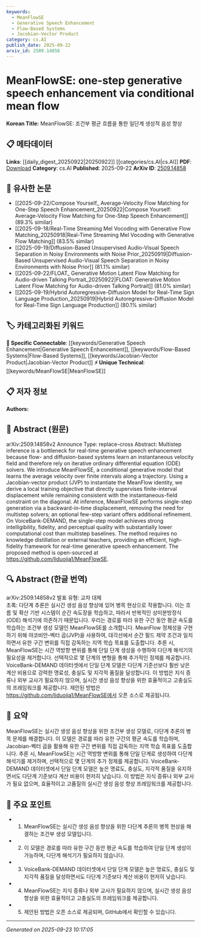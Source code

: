 ```yaml
---
keywords:
  - MeanFlowSE
  - Generative Speech Enhancement
  - Flow-Based Systems
  - Jacobian-Vector Product
category: cs.AI
publish_date: 2025-09-22
arxiv_id: 2509.14858
---
```


<!-- KEYWORD_LINKING_METADATA:
{
  "processed_timestamp": "2025-09-23T10:17:05.581304",
  "vocabulary_version": "1.0",
  "selected_keywords": [
    "MeanFlowSE",
    "Generative Speech Enhancement",
    "Flow-Based Systems",
    "Jacobian-Vector Product"
  ],
  "rejected_keywords": [],
  "similarity_scores": {
    "MeanFlowSE": 0.8,
    "Generative Speech Enhancement": 0.78,
    "Flow-Based Systems": 0.72,
    "Jacobian-Vector Product": 0.75
  },
  "extraction_method": "AI_prompt_based",
  "budget_applied": true,
  "candidates_json": {
    "candidates": [
      {
        "surface": "MeanFlowSE",
        "canonical": "MeanFlowSE",
        "aliases": [
          "Mean Flow Speech Enhancement"
        ],
        "category": "unique_technical",
        "rationale": "MeanFlowSE is a novel approach in generative speech enhancement, offering a unique method for real-time applications.",
        "novelty_score": 0.85,
        "connectivity_score": 0.65,
        "specificity_score": 0.9,
        "link_intent_score": 0.8
      },
      {
        "surface": "generative speech enhancement",
        "canonical": "Generative Speech Enhancement",
        "aliases": [
          "speech enhancement",
          "generative enhancement"
        ],
        "category": "specific_connectable",
        "rationale": "This term directly relates to the core application of the paper, connecting it to broader speech processing research.",
        "novelty_score": 0.6,
        "connectivity_score": 0.85,
        "specificity_score": 0.8,
        "link_intent_score": 0.78
      },
      {
        "surface": "flow-based systems",
        "canonical": "Flow-Based Systems",
        "aliases": [
          "flow systems"
        ],
        "category": "specific_connectable",
        "rationale": "Flow-based systems are a key component in the methodology, linking to other flow-related research.",
        "novelty_score": 0.55,
        "connectivity_score": 0.8,
        "specificity_score": 0.75,
        "link_intent_score": 0.72
      },
      {
        "surface": "Jacobian-vector product",
        "canonical": "Jacobian-Vector Product",
        "aliases": [
          "JVP"
        ],
        "category": "specific_connectable",
        "rationale": "The Jacobian-vector product is crucial for the proposed method, connecting to mathematical optimization techniques.",
        "novelty_score": 0.65,
        "connectivity_score": 0.7,
        "specificity_score": 0.78,
        "link_intent_score": 0.75
      }
    ],
    "ban_list_suggestions": [
      "method",
      "performance",
      "experiment"
    ]
  },
  "decisions": [
    {
      "candidate_surface": "MeanFlowSE",
      "resolved_canonical": "MeanFlowSE",
      "decision": "linked",
      "scores": {
        "novelty": 0.85,
        "connectivity": 0.65,
        "specificity": 0.9,
        "link_intent": 0.8
      }
    },
    {
      "candidate_surface": "generative speech enhancement",
      "resolved_canonical": "Generative Speech Enhancement",
      "decision": "linked",
      "scores": {
        "novelty": 0.6,
        "connectivity": 0.85,
        "specificity": 0.8,
        "link_intent": 0.78
      }
    },
    {
      "candidate_surface": "flow-based systems",
      "resolved_canonical": "Flow-Based Systems",
      "decision": "linked",
      "scores": {
        "novelty": 0.55,
        "connectivity": 0.8,
        "specificity": 0.75,
        "link_intent": 0.72
      }
    },
    {
      "candidate_surface": "Jacobian-vector product",
      "resolved_canonical": "Jacobian-Vector Product",
      "decision": "linked",
      "scores": {
        "novelty": 0.65,
        "connectivity": 0.7,
        "specificity": 0.78,
        "link_intent": 0.75
      }
    }
  ]
}
-->

# MeanFlowSE: one-step generative speech enhancement via conditional mean flow

**Korean Title:** MeanFlowSE: 조건부 평균 흐름을 통한 일단계 생성적 음성 향상

## 📋 메타데이터

**Links**: [[daily_digest_20250922|20250922]] [[categories/cs.AI|cs.AI]]
**PDF**: [Download](https://arxiv.org/pdf/2509.14858.pdf)
**Category**: cs.AI
**Published**: 2025-09-22
**ArXiv ID**: [2509.14858](https://arxiv.org/abs/2509.14858)

## 🔗 유사한 논문
- [[2025-09-22/Compose Yourself_ Average-Velocity Flow Matching for One-Step Speech Enhancement_20250922|Compose Yourself: Average-Velocity Flow Matching for One-Step Speech Enhancement]] (89.3% similar)
- [[2025-09-18/Real-Time Streaming Mel Vocoding with Generative Flow Matching_20250918|Real-Time Streaming Mel Vocoding with Generative Flow Matching]] (83.5% similar)
- [[2025-09-19/Diffusion-Based Unsupervised Audio-Visual Speech Separation in Noisy Environments with Noise Prior_20250919|Diffusion-Based Unsupervised Audio-Visual Speech Separation in Noisy Environments with Noise Prior]] (81.1% similar)
- [[2025-09-22/FLOAT_ Generative Motion Latent Flow Matching for Audio-driven Talking Portrait_20250922|FLOAT: Generative Motion Latent Flow Matching for Audio-driven Talking Portrait]] (81.0% similar)
- [[2025-09-19/Hybrid Autoregressive-Diffusion Model for Real-Time Sign Language Production_20250919|Hybrid Autoregressive-Diffusion Model for Real-Time Sign Language Production]] (80.1% similar)

## 🏷️ 카테고리화된 키워드
**🔗 Specific Connectable**: [[keywords/Generative Speech Enhancement|Generative Speech Enhancement]], [[keywords/Flow-Based Systems|Flow-Based Systems]], [[keywords/Jacobian-Vector Product|Jacobian-Vector Product]]
**⚡ Unique Technical**: [[keywords/MeanFlowSE|MeanFlowSE]]

## 📋 저자 정보

**Authors:** 

## 📄 Abstract (원문)

arXiv:2509.14858v2 Announce Type: replace-cross 
Abstract: Multistep inference is a bottleneck for real-time generative speech enhancement because flow- and diffusion-based systems learn an instantaneous velocity field and therefore rely on iterative ordinary differential equation (ODE) solvers. We introduce MeanFlowSE, a conditional generative model that learns the average velocity over finite intervals along a trajectory. Using a Jacobian-vector product (JVP) to instantiate the MeanFlow identity, we derive a local training objective that directly supervises finite-interval displacement while remaining consistent with the instantaneous-field constraint on the diagonal. At inference, MeanFlowSE performs single-step generation via a backward-in-time displacement, removing the need for multistep solvers; an optional few-step variant offers additional refinement. On VoiceBank-DEMAND, the single-step model achieves strong intelligibility, fidelity, and perceptual quality with substantially lower computational cost than multistep baselines. The method requires no knowledge distillation or external teachers, providing an efficient, high-fidelity framework for real-time generative speech enhancement. The proposed method is open-sourced at https://github.com/liduojia1/MeanFlowSE.

## 🔍 Abstract (한글 번역)

arXiv:2509.14858v2 발표 유형: 교차 대체  
초록: 다단계 추론은 실시간 생성 음성 향상에 있어 병목 현상으로 작용합니다. 이는 흐름 및 확산 기반 시스템이 순간 속도장을 학습하고, 따라서 반복적인 상미분방정식(ODE) 해석기에 의존하기 때문입니다. 우리는 경로를 따라 유한 구간 동안 평균 속도를 학습하는 조건부 생성 모델인 MeanFlowSE를 소개합니다. MeanFlow 정체성을 구현하기 위해 야코비안-벡터 곱(JVP)을 사용하여, 대각선에서 순간 필드 제약 조건과 일치하면서 유한 구간 변위를 직접 감독하는 지역 학습 목표를 도출합니다. 추론 시, MeanFlowSE는 시간 역방향 변위를 통해 단일 단계 생성을 수행하여 다단계 해석기의 필요성을 제거합니다. 선택적으로 몇 단계의 변형을 통해 추가적인 정제를 제공합니다. VoiceBank-DEMAND 데이터셋에서 단일 단계 모델은 다단계 기준선보다 훨씬 낮은 계산 비용으로 강력한 명료성, 충실도 및 지각적 품질을 달성합니다. 이 방법은 지식 증류나 외부 교사가 필요하지 않으며, 실시간 생성 음성 향상을 위한 효율적이고 고충실도의 프레임워크를 제공합니다. 제안된 방법은 https://github.com/liduojia1/MeanFlowSE에서 오픈 소스로 제공됩니다.

## 📝 요약

MeanFlowSE는 실시간 생성 음성 향상을 위한 조건부 생성 모델로, 다단계 추론의 병목 문제를 해결합니다. 이 모델은 경로를 따라 유한 구간의 평균 속도를 학습하며, Jacobian-벡터 곱을 활용해 유한 구간 변위를 직접 감독하는 지역 학습 목표를 도출합니다. 추론 시, MeanFlowSE는 시간 역방향 변위를 통해 단일 단계로 생성하여 다단계 해석기를 제거하며, 선택적으로 몇 단계의 추가 정제를 제공합니다. VoiceBank-DEMAND 데이터셋에서 단일 단계 모델은 높은 명료도, 충실도, 지각적 품질을 유지하면서도 다단계 기준보다 계산 비용이 현저히 낮습니다. 이 방법은 지식 증류나 외부 교사가 필요 없으며, 효율적이고 고품질의 실시간 생성 음성 향상 프레임워크를 제공합니다.

## 🎯 주요 포인트

- 1. MeanFlowSE는 실시간 생성 음성 향상을 위한 다단계 추론의 병목 현상을 해결하는 조건부 생성 모델입니다.
- 2. 이 모델은 경로를 따라 유한 구간 동안 평균 속도를 학습하여 단일 단계 생성이 가능하며, 다단계 해석기가 필요하지 않습니다.
- 3. VoiceBank-DEMAND 데이터셋에서 단일 단계 모델은 높은 명료도, 충실도 및 지각적 품질을 달성하면서도 다단계 기준보다 계산 비용이 현저히 낮습니다.
- 4. MeanFlowSE는 지식 증류나 외부 교사가 필요하지 않으며, 실시간 생성 음성 향상을 위한 효율적이고 고충실도의 프레임워크를 제공합니다.
- 5. 제안된 방법은 오픈 소스로 제공되며, GitHub에서 확인할 수 있습니다.


---

*Generated on 2025-09-23 10:17:05*